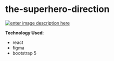
# the-superhero-direction

[![enter image description here](https://i.ibb.co/h2pFbyB/screencapture-musing-sinoussi-393d6d-netlify-app-2021-11-27-01-36-20.png)](https://musing-sinoussi-393d6d.netlify.app/)




**Technology Used**: 

 - react
 -  figma
 -  bootstrap 5


